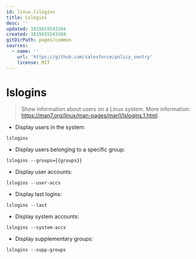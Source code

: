 ```yaml
---
id: linux.lslogins
title: Lslogins
desc: ''
updated: 1615655543104
created: 1615655543104
gitDirPath: pages/common
sources:
  - name: ''
    url: 'https://github.com/salesforce/policy_sentry'
    license: MIT
---
```

# lslogins

> Show information about users on a Linux system.
> More information: <https://man7.org/linux/man-pages/man1/lslogins.1.html>.

- Display users in the system:

`lslogins`

- Display users belonging to a specific group:

`lslogins --groups={{groups}}`

- Display user accounts:

`lslogins --user-accs`

- Display last logins:

`lslogins --last`

- Display system accounts:

`lslogins --system-accs`

- Display supplementary groups:

`lslogins --supp-groups`

